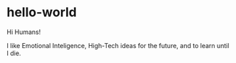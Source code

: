 # hello-world

Hi Humans!

I like Emotional Inteligence, High-Tech ideas for the future, and to learn until I die.
